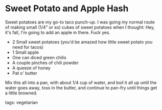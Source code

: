 Sweet Potato and Apple Hash
===========================

Sweet potatoes are my go-to taco punch-up. I was going my normal route of making small (1/4" or so) cubes of sweet potatoes when I thought: Hey, it's fall, I'm going to add an apple in there. Fuck yes.

* 2 Small sweet potatoes (you'd be amazed how little sweet potato you need for tacos)
* 1 Small apple
* One can diced green chilis
* A couple pinches of chili powder
* A queeze of honey
* Pat o' butter

Mix this all into a pan, with about 1/4 cup of water, and boil it all up until the water goes away, toss in the butter, and continue to pan-fry until things get a little browned. 

tags: vegetarian
